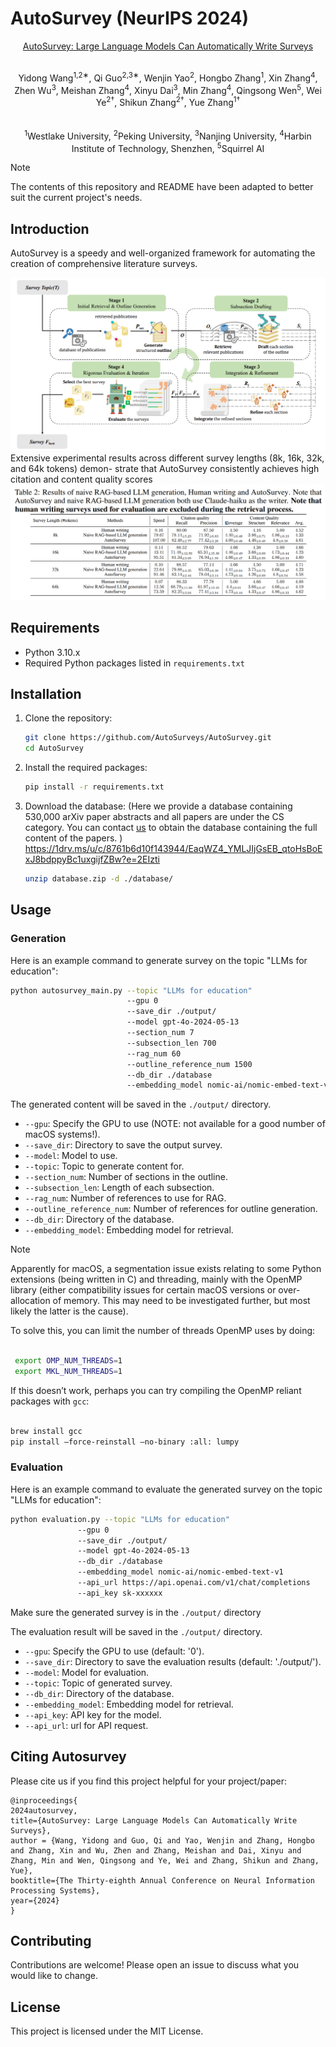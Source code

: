 # AutoSurvey (NeurIPS 2024)
<p align="center">
   <a href="https://arxiv.org/abs/2406.10252">AutoSurvey: Large Language Models Can Automatically Write Surveys</a>
</p>
<p align="center">
  <strong></strong><br>
  Yidong Wang<sup>1,2∗</sup>, Qi Guo<sup>2,3∗</sup>, Wenjin Yao<sup>2</sup>, Hongbo Zhang<sup>1</sup>, Xin Zhang<sup>4</sup>, Zhen Wu<sup>3</sup>, Meishan Zhang<sup>4</sup>, Xinyu Dai<sup>3</sup>, Min Zhang<sup>4</sup>, Qingsong Wen<sup>5</sup>, Wei Ye<sup>2†</sup>, Shikun Zhang<sup>2†</sup>, Yue Zhang<sup>1†</sup>
  <br><br>
  <strong></strong><br>
  <sup>1</sup>Westlake University, <sup>2</sup>Peking University, <sup>3</sup>Nanjing University, <sup>4</sup>Harbin Institute of Technology, Shenzhen, <sup>5</sup>Squirrel AI
</p>

> [!NOTE]
> The contents of this repository and README have been adapted to better suit the current project's needs.

## Introduction

AutoSurvey is a speedy and well-organized framework for automating the creation of comprehensive literature surveys.

![Overview](figs/overview.png)
Extensive experimental results across different survey lengths (8k, 16k, 32k, and 64k tokens) demon-
strate that AutoSurvey consistently achieves high citation and content quality scores
![Overview](figs/main_fig.png)


## Requirements

- Python 3.10.x
- Required Python packages listed in `requirements.txt`

## Installation

1. Clone the repository:
   ```sh
   git clone https://github.com/AutoSurveys/AutoSurvey.git
   cd AutoSurvey
   ```

2. Install the required packages:
   ```sh
   pip install -r requirements.txt
   ```

3. Download the database: (Here we provide a database containing 530,000 arXiv paper abstracts and all papers are under the CS category. You can contact [us](mailto:qguo@smail.nju.edu.cn) to obtain the database containing the full content of the papers. )
   https://1drv.ms/u/c/8761b6d10f143944/EaqWZ4_YMLJIjGsEB_qtoHsBoExJ8bdppyBc1uxgijfZBw?e=2EIzti
   ```sh
   unzip database.zip -d ./database/
   ```

## Usage

### Generation
Here is an example command to generate survey on the topic "LLMs for education":

```sh
python autosurvey_main.py --topic "LLMs for education" 
                          --gpu 0
                          --save_dir ./output/
                          --model gpt-4o-2024-05-13
                          --section_num 7
                          --subsection_len 700
                          --rag_num 60
                          --outline_reference_num 1500
                          --db_dir ./database
                          --embedding_model nomic-ai/nomic-embed-text-v1
```

The generated content will be saved in the `./output/` directory.

- `--gpu`: Specify the GPU to use (NOTE: not available for a good number of macOS systems!).
- `--save_dir`: Directory to save the output survey.
- `--model`: Model to use.
- `--topic`: Topic to generate content for.
- `--section_num`: Number of sections in the outline.
- `--subsection_len`: Length of each subsection.
- `--rag_num`: Number of references to use for RAG.
- `--outline_reference_num`: Number of references for outline generation.
- `--db_dir`: Directory of the database.
- `--embedding_model`: Embedding model for retrieval.


> [!NOTE]
> Apparently for macOS, a segmentation issue exists relating to some Python extensions (being written in C) and threading, mainly with the OpenMP library (either compatibility issues for certain macOS versions or over-allocation of memory. This may need to be investigated further, but most likely the latter is the cause).
> 
> To solve this, you can limit the number of threads OpenMP uses by doing:
> 
>   ```sh
>
>    export OMP_NUM_THREADS=1
>    export MKL_NUM_THREADS=1
> 
>    ```
> 
> If this doesn’t work, perhaps you can try compiling the OpenMP reliant packages with `gcc`:
>
>   ```sh
>
>   brew install gcc
>   pip install —force-reinstall —no-binary :all: lumpy
>
>   ```

### Evaluation

Here is an example command to evaluate the generated survey on the topic "LLMs for education":

```sh
python evaluation.py --topic "LLMs for education" 
               --gpu 0
               --save_dir ./output/
               --model gpt-4o-2024-05-13
               --db_dir ./database
               --embedding_model nomic-ai/nomic-embed-text-v1
               --api_url https://api.openai.com/v1/chat/completions
               --api_key sk-xxxxxx 
```

Make sure the generated survey is in the `./output/` directory

The evaluation result will be saved in the `./output/` directory.

- `--gpu`: Specify the GPU to use (default: '0').
- `--save_dir`: Directory to save the evaluation results (default: './output/').
- `--model`: Model for evaluation.
- `--topic`: Topic of generated survey.
- `--db_dir`: Directory of the database.
- `--embedding_model`: Embedding model for retrieval.
- `--api_key`: API key for the model.
- `--api_url`: url for API request.


## Citing Autosurvey

Please cite us if you find this project helpful for your project/paper:

```
@inproceedings{
2024autosurvey,
title={AutoSurvey: Large Language Models Can Automatically Write Surveys},
author = {Wang, Yidong and Guo, Qi and Yao, Wenjin and Zhang, Hongbo and Zhang, Xin and Wu, Zhen and Zhang, Meishan and Dai, Xinyu and Zhang, Min and Wen, Qingsong and Ye, Wei and Zhang, Shikun and Zhang, Yue},
booktitle={The Thirty-eighth Annual Conference on Neural Information Processing Systems},
year={2024}
}
```

## Contributing

Contributions are welcome! Please open an issue to discuss what you would like to change.

## License

This project is licensed under the MIT License.

